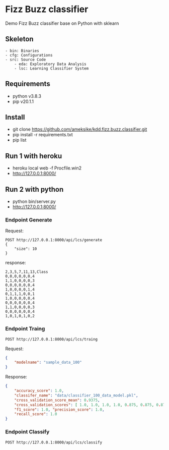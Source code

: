 # Fizz Buzz classifier
Demo Fizz Buzz classifier base on Python with sklearn

## Skeleton 

```plain
- bin: Binaries
- cfg: Configurations
- src: Source Code
    - eda: Exploratory Data Analysis
    - lsc: Learning Classifier System
```

## Requirements 
- python v3.8.3
- pip v20.1.1

## Install
- git clone https://github.com/ameksike/kdd.fizz.buzz.classifier.git
- pip install -r requirements.txt
- pip list

## Run 1 with heroku
- heroku local web -f Procfile.win2
- http://127.0.0.1:8000/

## Run 2 with python
- python bin/server.py 
- http://127.0.0.1:8000/

### Endpoint Generate

Request:
```
POST http://127.0.0.1:8000/api/lcs/generate
{
    "size": 10
}
```
response: 
```
2,3,5,7,11,13,Class 
0,0,0,0,0,0,4 
1,1,0,0,0,0,3 
0,0,0,0,0,0,4 
1,0,0,0,0,1,4 
0,1,1,1,0,0,1 
1,0,0,0,0,0,4 
0,0,0,0,0,0,4 
1,1,0,0,0,0,3 
0,0,0,0,0,0,4 
1,0,1,0,1,0,2
```

### Endpoint Traing
```
POST http://127.0.0.1:8000/api/lcs/traing
```

Request:
```json
{
    "modelname": "sample_data_100"
}
```

Response:
```json
{ 
    "accuracy_score": 1.0, 
    "classifer_name": "data/classifier_100_data_model.pkl", 
    "cross_validation_score_mean": 0.9375, 
    "cross_validation_scores": [ 1.0, 1.0, 1.0, 1.0, 0.875, 0.875, 0.875, 0.875, 0.875, 1.0 ], 
    "f1_score": 1.0, "precision_score": 1.0, 
    "recall_score": 1.0 
}
```

### Endpoint Classify
```
POST http://127.0.0.1:8000/api/lcs/classify
```


